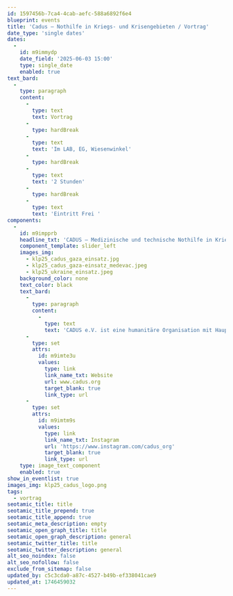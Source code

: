 ```yaml
---
id: 1597456b-7ca4-4cab-aefc-588a6892f6e4
blueprint: events
title: 'Cadus – Nothilfe in Kriegs- und Krisengebieten / Vortrag'
date_type: 'single dates'
dates:
  -
    id: m9immydp
    date_field: '2025-06-03 15:00'
    type: single_date
    enabled: true
text_bard:
  -
    type: paragraph
    content:
      -
        type: text
        text: Vortrag
      -
        type: hardBreak
      -
        type: text
        text: 'Im LAB, EG, Wiesenwinkel'
      -
        type: hardBreak
      -
        type: text
        text: '2 Stunden'
      -
        type: hardBreak
      -
        type: text
        text: 'Eintritt Frei '
components:
  -
    id: m9impprb
    headline_txt: 'CADUS – Medizinische und technische Nothilfe in Kriegs- und Krisengebieten. Seit über 10 Jahren solidarisch, innovativ und weltweit im Einsatz.'
    component_template: slider_left
    images_img:
      - klp25_cadus_gaza_einsatz.jpg
      - klp25_cadus_gaza-einsatz_medevac.jpeg
      - klp25_ukraine_einsatz.jpeg
    background_color: none
    text_color: black
    text_bard:
      -
        type: paragraph
        content:
          -
            type: text
            text: 'CADUS e.V. ist eine humanitäre Organisation mit Hauptsitz in Berlin, die weltweit medizinische und technische Nothilfe in Krisen- und Kriegsgebieten leistet. Frühere Einsätze in Irak, Nordostsyrien und Bosnien-Herzegowina sowie aktuelle Missionen in Gaza und der Ukraine konzentrieren sich auf eine enge Zusammenarbeit mit lokalen Organisationen und die aktive Einbindung betroffener Gemeinschaften. '
      -
        type: set
        attrs:
          id: m9imte3u
          values:
            type: link
            link_name_txt: Website
            url: www.cadus.org
            target_blank: true
            link_type: url
      -
        type: set
        attrs:
          id: m9imtm9s
          values:
            type: link
            link_name_txt: Instagram
            url: 'https://www.instagram.com/cadus_org'
            target_blank: true
            link_type: url
    type: image_text_component
    enabled: true
show_in_eventlist: true
images_img: klp25_cadus_logo.png
tags:
  - vortrag
seotamic_title: title
seotamic_title_prepend: true
seotamic_title_append: true
seotamic_meta_description: empty
seotamic_open_graph_title: title
seotamic_open_graph_description: general
seotamic_twitter_title: title
seotamic_twitter_description: general
alt_seo_noindex: false
alt_seo_nofollow: false
exclude_from_sitemap: false
updated_by: c5c3cda0-a87c-4527-b49b-ef338041cae9
updated_at: 1746459032
---
```

